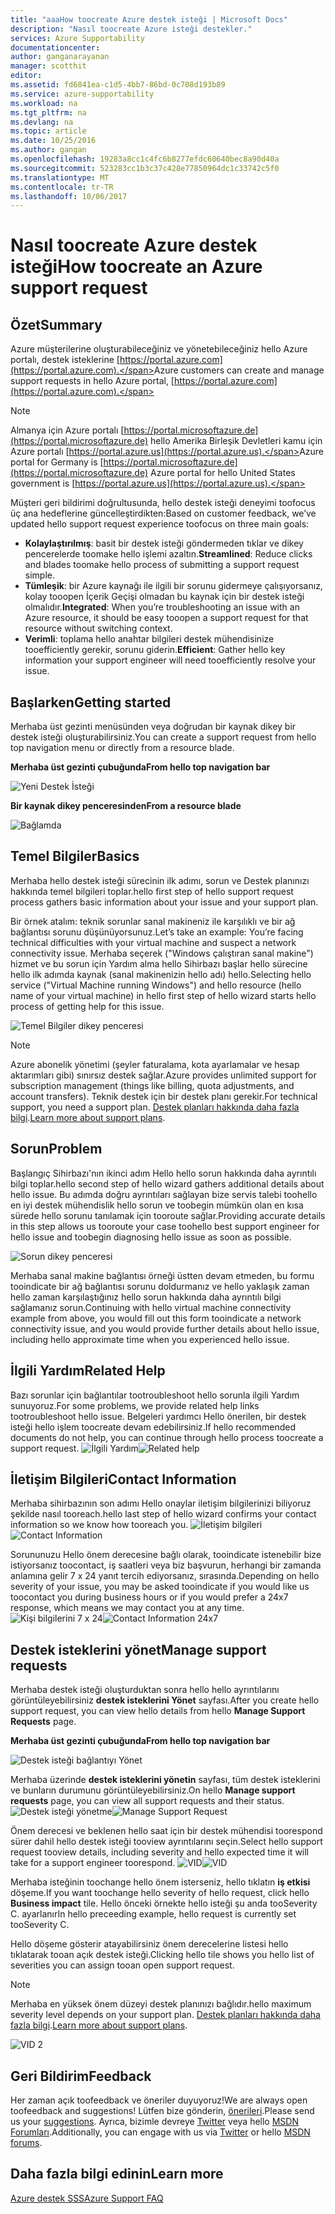 ```yaml
---
title: "aaaHow toocreate Azure destek isteği | Microsoft Docs"
description: "Nasıl toocreate Azure isteği destekler."
services: Azure Supportability
documentationcenter: 
author: ganganarayanan
manager: scotthit
editor: 
ms.assetid: fd6841ea-c1d5-4bb7-86bd-0c708d193b89
ms.service: azure-supportability
ms.workload: na
ms.tgt_pltfrm: na
ms.devlang: na
ms.topic: article
ms.date: 10/25/2016
ms.author: gangan
ms.openlocfilehash: 19283a8cc1c4fc6b8277efdc60640bec8a90d40a
ms.sourcegitcommit: 523283cc1b3c37c428e77850964dc1c33742c5f0
ms.translationtype: MT
ms.contentlocale: tr-TR
ms.lasthandoff: 10/06/2017
---
```

# <a name="how-toocreate-an-azure-support-request"></a><span data-ttu-id="17bdc-103">Nasıl toocreate Azure destek isteği</span><span class="sxs-lookup"><span data-stu-id="17bdc-103">How toocreate an Azure support request</span></span>
## <a name="summary"></a><span data-ttu-id="17bdc-104">Özet</span><span class="sxs-lookup"><span data-stu-id="17bdc-104">Summary</span></span>
<span data-ttu-id="17bdc-105">Azure müşterilerine oluşturabileceğiniz ve yönetebileceğiniz hello Azure portalı, destek isteklerine [https://portal.azure.com](https://portal.azure.com).</span><span class="sxs-lookup"><span data-stu-id="17bdc-105">Azure customers can create and manage support requests in hello Azure portal, [https://portal.azure.com](https://portal.azure.com).</span></span>

> [!NOTE]
> <span data-ttu-id="17bdc-106">Almanya için Azure portalı [https://portal.microsoftazure.de](https://portal.microsoftazure.de) hello Amerika Birleşik Devletleri kamu için Azure portalı [https://portal.azure.us](https://portal.azure.us).</span><span class="sxs-lookup"><span data-stu-id="17bdc-106">Azure portal for Germany is [https://portal.microsoftazure.de](https://portal.microsoftazure.de) Azure portal for hello United States government is [https://portal.azure.us](https://portal.azure.us).</span></span>
> 
> 

<span data-ttu-id="17bdc-107">Müşteri geri bildirimi doğrultusunda, hello destek isteği deneyimi toofocus üç ana hedeflerine güncelleştirdikten:</span><span class="sxs-lookup"><span data-stu-id="17bdc-107">Based on customer feedback, we’ve updated hello support request experience toofocus on three main goals:</span></span>

* <span data-ttu-id="17bdc-108">**Kolaylaştırılmış**: basit bir destek isteği göndermeden tıklar ve dikey pencerelerde toomake hello işlemi azaltın.</span><span class="sxs-lookup"><span data-stu-id="17bdc-108">**Streamlined**: Reduce clicks and blades toomake hello process of submitting a support request simple.</span></span>
* <span data-ttu-id="17bdc-109">**Tümleşik**: bir Azure kaynağı ile ilgili bir sorunu gidermeye çalışıyorsanız, kolay tooopen İçerik Geçişi olmadan bu kaynak için bir destek isteği olmalıdır.</span><span class="sxs-lookup"><span data-stu-id="17bdc-109">**Integrated**: When you’re troubleshooting an issue with an Azure resource, it should be easy tooopen a support request for that resource without switching context.</span></span>
* <span data-ttu-id="17bdc-110">**Verimli**: toplama hello anahtar bilgileri destek mühendisinize tooefficiently gerekir, sorunu giderin.</span><span class="sxs-lookup"><span data-stu-id="17bdc-110">**Efficient**: Gather hello key information your support engineer will need tooefficiently resolve your issue.</span></span>

## <a name="getting-started"></a><span data-ttu-id="17bdc-111">Başlarken</span><span class="sxs-lookup"><span data-stu-id="17bdc-111">Getting started</span></span>
<span data-ttu-id="17bdc-112">Merhaba üst gezinti menüsünden veya doğrudan bir kaynak dikey bir destek isteği oluşturabilirsiniz.</span><span class="sxs-lookup"><span data-stu-id="17bdc-112">You can create a support request from hello top navigation menu or directly from a resource blade.</span></span>

<span data-ttu-id="17bdc-113">**Merhaba üst gezinti çubuğunda**</span><span class="sxs-lookup"><span data-stu-id="17bdc-113">**From hello top navigation bar**</span></span>

![Yeni Destek İsteği](./media/how-to-create-azure-support-request/NewSupportRequest.png)

<span data-ttu-id="17bdc-115">**Bir kaynak dikey penceresinden**</span><span class="sxs-lookup"><span data-stu-id="17bdc-115">**From a resource blade**</span></span>

![Bağlamda](./media/how-to-create-azure-support-request/Incontext.png)

## <a name="basics"></a><span data-ttu-id="17bdc-117">Temel Bilgiler</span><span class="sxs-lookup"><span data-stu-id="17bdc-117">Basics</span></span>
<span data-ttu-id="17bdc-118">Merhaba hello destek isteği sürecinin ilk adımı, sorun ve Destek planınızı hakkında temel bilgileri toplar.</span><span class="sxs-lookup"><span data-stu-id="17bdc-118">hello first step of hello support request process gathers basic information about your issue and your support plan.</span></span>

<span data-ttu-id="17bdc-119">Bir örnek atalım: teknik sorunlar sanal makineniz ile karşılıklı ve bir ağ bağlantısı sorunu düşünüyorsunuz.</span><span class="sxs-lookup"><span data-stu-id="17bdc-119">Let’s take an example: You’re facing technical difficulties with your virtual machine and suspect a network connectivity issue.</span></span>
<span data-ttu-id="17bdc-120">Merhaba seçerek ("Windows çalıştıran sanal makine") hizmet ve bu sorun için Yardım alma hello Sihirbazı başlar hello sürecine hello ilk adımda kaynak (sanal makinenizin hello adı) hello.</span><span class="sxs-lookup"><span data-stu-id="17bdc-120">Selecting hello service ("Virtual Machine running Windows") and hello resource (hello name of your virtual machine) in hello first step of hello wizard starts hello process of getting help for this issue.</span></span>

![Temel Bilgiler dikey penceresi](./media/how-to-create-azure-support-request/Basics.png)

> [!NOTE]
> <span data-ttu-id="17bdc-122">Azure abonelik yönetimi (şeyler faturalama, kota ayarlamalar ve hesap aktarımları gibi) sınırsız destek sağlar.</span><span class="sxs-lookup"><span data-stu-id="17bdc-122">Azure provides unlimited support for subscription management (things like billing, quota adjustments, and account transfers).</span></span> <span data-ttu-id="17bdc-123">Teknik destek için bir destek planı gerekir.</span><span class="sxs-lookup"><span data-stu-id="17bdc-123">For technical support, you need a support plan.</span></span> <span data-ttu-id="17bdc-124">[Destek planları hakkında daha fazla bilgi](https://azure.microsoft.com/support/plans).</span><span class="sxs-lookup"><span data-stu-id="17bdc-124">[Learn more about support plans](https://azure.microsoft.com/support/plans).</span></span>
> 
> 

## <a name="problem"></a><span data-ttu-id="17bdc-125">Sorun</span><span class="sxs-lookup"><span data-stu-id="17bdc-125">Problem</span></span>
<span data-ttu-id="17bdc-126">Başlangıç Sihirbazı'nın ikinci adım Hello hello sorun hakkında daha ayrıntılı bilgi toplar.</span><span class="sxs-lookup"><span data-stu-id="17bdc-126">hello second step of hello wizard gathers additional details about hello issue.</span></span> <span data-ttu-id="17bdc-127">Bu adımda doğru ayrıntıları sağlayan bize servis talebi toohello en iyi destek mühendislik hello sorun ve toobegin mümkün olan en kısa sürede hello sorunu tanılamak için tooroute sağlar.</span><span class="sxs-lookup"><span data-stu-id="17bdc-127">Providing accurate details in this step allows us tooroute your case toohello best support engineer for hello issue and toobegin diagnosing hello issue as soon as possible.</span></span>

![Sorun dikey penceresi](./media/how-to-create-azure-support-request/Problem.png)

<span data-ttu-id="17bdc-129">Merhaba sanal makine bağlantısı örneği üstten devam etmeden, bu formu tooindicate bir ağ bağlantısı sorunu doldurmanız ve hello yaklaşık zaman hello zaman karşılaştığınız hello sorun hakkında daha ayrıntılı bilgi sağlamanız sorun.</span><span class="sxs-lookup"><span data-stu-id="17bdc-129">Continuing with hello virtual machine connectivity example from above, you would fill out this form tooindicate a network connectivity issue, and you would provide further details about hello issue, including hello approximate time when you experienced hello issue.</span></span>

## <a name="related-help"></a><span data-ttu-id="17bdc-130">İlgili Yardım</span><span class="sxs-lookup"><span data-stu-id="17bdc-130">Related Help</span></span>
<span data-ttu-id="17bdc-131">Bazı sorunlar için bağlantılar tootroubleshoot hello sorunla ilgili Yardım sunuyoruz.</span><span class="sxs-lookup"><span data-stu-id="17bdc-131">For some problems, we provide related help links tootroubleshoot hello issue.</span></span> <span data-ttu-id="17bdc-132">Belgeleri yardımcı Hello önerilen, bir destek isteği hello işlem toocreate devam edebilirsiniz.</span><span class="sxs-lookup"><span data-stu-id="17bdc-132">If hello recommended documents do not help, you can continue through hello process toocreate a support request.</span></span>
<span data-ttu-id="17bdc-133">![İlgili Yardım](./media/how-to-create-azure-support-request/RelatedHelp.png)</span><span class="sxs-lookup"><span data-stu-id="17bdc-133">![Related help](./media/how-to-create-azure-support-request/RelatedHelp.png)</span></span>

## <a name="contact-information"></a><span data-ttu-id="17bdc-134">İletişim Bilgileri</span><span class="sxs-lookup"><span data-stu-id="17bdc-134">Contact Information</span></span>
<span data-ttu-id="17bdc-135">Merhaba sihirbazının son adımı Hello onaylar iletişim bilgilerinizi biliyoruz şekilde nasıl tooreach.</span><span class="sxs-lookup"><span data-stu-id="17bdc-135">hello last step of hello wizard confirms your contact information so we know how tooreach you.</span></span>
<span data-ttu-id="17bdc-136">![İletişim bilgileri](./media/how-to-create-azure-support-request/ContactInformation.png)</span><span class="sxs-lookup"><span data-stu-id="17bdc-136">![Contact Information](./media/how-to-create-azure-support-request/ContactInformation.png)</span></span>

<span data-ttu-id="17bdc-137">Sorununuzu Hello önem derecesine bağlı olarak, tooindicate istenebilir bize istiyorsanız toocontact, iş saatleri veya biz başvurun, herhangi bir zamanda anlamına gelir 7 x 24 yanıt tercih ediyorsanız, sırasında.</span><span class="sxs-lookup"><span data-stu-id="17bdc-137">Depending on hello severity of your issue, you may be asked tooindicate if you would like us toocontact you during business hours or if you would prefer a 24x7 response, which means we may contact you at any time.</span></span>
<span data-ttu-id="17bdc-138">![Kişi bilgilerini 7 x 24](./media/how-to-create-azure-support-request/ContactInformation-2.png)</span><span class="sxs-lookup"><span data-stu-id="17bdc-138">![Contact Information 24x7](./media/how-to-create-azure-support-request/ContactInformation-2.png)</span></span>

## <a name="manage-support-requests"></a><span data-ttu-id="17bdc-139">Destek isteklerini yönet</span><span class="sxs-lookup"><span data-stu-id="17bdc-139">Manage support requests</span></span>
<span data-ttu-id="17bdc-140">Merhaba destek isteği oluşturduktan sonra hello hello ayrıntılarını görüntüleyebilirsiniz **destek isteklerini Yönet** sayfası.</span><span class="sxs-lookup"><span data-stu-id="17bdc-140">After you create hello support request, you can view hello details from hello **Manage Support Requests** page.</span></span>

<span data-ttu-id="17bdc-141">**Merhaba üst gezinti çubuğunda**</span><span class="sxs-lookup"><span data-stu-id="17bdc-141">**From hello top navigation bar**</span></span>

![Destek isteği bağlantıyı Yönet](./media/how-to-create-azure-support-request/ManageSupportRequest-link.png)

<span data-ttu-id="17bdc-143">Merhaba üzerinde **destek isteklerini yönetin** sayfası, tüm destek isteklerini ve bunların durumunu görüntüleyebilirsiniz.</span><span class="sxs-lookup"><span data-stu-id="17bdc-143">On hello **Manage support requests** page, you can view all support requests and their status.</span></span>
<span data-ttu-id="17bdc-144">![Destek isteği yönetme](./media/how-to-create-azure-support-request/ManageSupportRequest.png)</span><span class="sxs-lookup"><span data-stu-id="17bdc-144">![Manage Support Request](./media/how-to-create-azure-support-request/ManageSupportRequest.png)</span></span>

<span data-ttu-id="17bdc-145">Önem derecesi ve beklenen hello saat için bir destek mühendisi toorespond sürer dahil hello destek isteği tooview ayrıntılarını seçin.</span><span class="sxs-lookup"><span data-stu-id="17bdc-145">Select hello support request tooview details, including severity and hello expected time it will take for a support engineer toorespond.</span></span>
<span data-ttu-id="17bdc-146">![VID](./media/how-to-create-azure-support-request/VID.png)</span><span class="sxs-lookup"><span data-stu-id="17bdc-146">![VID](./media/how-to-create-azure-support-request/VID.png)</span></span>

<span data-ttu-id="17bdc-147">Merhaba isteğinin toochange hello önem isterseniz, hello tıklatın **iş etkisi** döşeme.</span><span class="sxs-lookup"><span data-stu-id="17bdc-147">If you want toochange hello severity of hello request, click hello **Business impact** tile.</span></span> <span data-ttu-id="17bdc-148">Hello önceki örnekte hello isteği şu anda tooSeverity C. ayarlanır</span><span class="sxs-lookup"><span data-stu-id="17bdc-148">In hello preceeding example, hello request is currently set tooSeverity C.</span></span>

<span data-ttu-id="17bdc-149">Hello döşeme gösterir atayabilirsiniz önem derecelerine listesi hello tıklatarak tooan açık destek isteği.</span><span class="sxs-lookup"><span data-stu-id="17bdc-149">Clicking hello tile shows you hello list of severities you can assign tooan open support request.</span></span>

> [!NOTE]
> <span data-ttu-id="17bdc-150">Merhaba en yüksek önem düzeyi destek planınızı bağlıdır.</span><span class="sxs-lookup"><span data-stu-id="17bdc-150">hello maximum severity level depends on your support plan.</span></span> <span data-ttu-id="17bdc-151">[Destek planları hakkında daha fazla bilgi](https://azure.microsoft.com/support/plans).</span><span class="sxs-lookup"><span data-stu-id="17bdc-151">[Learn more about support plans](https://azure.microsoft.com/support/plans).</span></span>
> 
> 

![VID 2](./media/how-to-create-azure-support-request/VID-2.png)

## <a name="feedback"></a><span data-ttu-id="17bdc-153">Geri Bildirim</span><span class="sxs-lookup"><span data-stu-id="17bdc-153">Feedback</span></span>
<span data-ttu-id="17bdc-154">Her zaman açık toofeedback ve öneriler duyuyoruz!</span><span class="sxs-lookup"><span data-stu-id="17bdc-154">We are always open toofeedback and suggestions!</span></span> <span data-ttu-id="17bdc-155">Lütfen bize gönderin, [önerileri](https://feedback.azure.com/forums/266794-support-feedback).</span><span class="sxs-lookup"><span data-stu-id="17bdc-155">Please send us your [suggestions](https://feedback.azure.com/forums/266794-support-feedback).</span></span> <span data-ttu-id="17bdc-156">Ayrıca, bizimle devreye [Twitter](https://twitter.com/azuresupport) veya hello [MSDN Forumları](https://social.msdn.microsoft.com/Forums/azure).</span><span class="sxs-lookup"><span data-stu-id="17bdc-156">Additionally, you can engage with us via [Twitter](https://twitter.com/azuresupport) or hello [MSDN forums](https://social.msdn.microsoft.com/Forums/azure).</span></span>

## <a name="learn-more"></a><span data-ttu-id="17bdc-157">Daha fazla bilgi edinin</span><span class="sxs-lookup"><span data-stu-id="17bdc-157">Learn more</span></span>
[<span data-ttu-id="17bdc-158">Azure destek SSS</span><span class="sxs-lookup"><span data-stu-id="17bdc-158">Azure Support FAQ</span></span>](https://azure.microsoft.com/support/faq)

